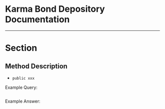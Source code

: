# Karma Bond Depository Documentation

---

# Section

## Method Description
- `public xxx`

Example Query: 
```json
```

Example Answer: 
```json
```

